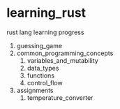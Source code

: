 # learning_rust
rust lang learning progress

1. guessing_game
2. common_programming_concepts
    1. variables_and_mutability
    2. data_types
    3. functions
    4. control_flow
3. assignments
    1. temperature_converter
